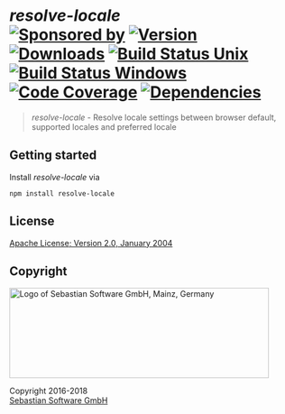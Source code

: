 # _resolve-locale_ <br/>[![Sponsored by][sponsor-img]][sponsor] [![Version][npm-version-img]][npm] [![Downloads][npm-downloads-img]][npm] [![Build Status Unix][travis-img]][travis] [![Build Status Windows][appveyor-img]][appveyor] [![Code Coverage][codecov-img]][codecov] [![Dependencies][deps-img]][deps]

> _resolve-locale_ - Resolve locale settings between browser default, supported locales and preferred locale

[sponsor-img]: https://img.shields.io/badge/Sponsored%20by-Sebastian%20Software-692446.svg
[sponsor]: https://www.sebastian-software.de
[deps]: https://david-dm.org/sebastian-software/resolve-locale
[deps-img]: https://david-dm.org/sebastian-software/resolve-locale.svg
[npm]: https://www.npmjs.com/package/resolve-locale
[npm-downloads-img]: https://img.shields.io/npm/dm/resolve-locale.svg
[npm-version-img]: https://img.shields.io/npm/v/resolve-locale.svg
[travis-img]: https://img.shields.io/travis/sebastian-software/resolve-locale/master.svg?branch=master&label=unix%20build
[appveyor-img]: https://img.shields.io/appveyor/ci/swernerx/resolve-locale/master.svg?label=windows%20build
[travis]: https://travis-ci.org/sebastian-software/resolve-locale
[appveyor]: https://ci.appveyor.com/project/swernerx/resolve-locale/branch/master
[codecov-img]: https://img.shields.io/codecov/c/github/codecov/example-python.svg
[codecov]: https://codecov.io/gh/sebastian-software/resolve-locale

## Getting started

Install _resolve-locale_ via

`npm install resolve-locale`

## License

[Apache License; Version 2.0, January 2004](http://www.apache.org/licenses/LICENSE-2.0)

## Copyright

<img src="https://cdn.rawgit.com/sebastian-software/sebastian-software-brand/0d4ec9d6/sebastiansoftware-en.svg" alt="Logo of Sebastian Software GmbH, Mainz, Germany" width="460" height="160"/>

Copyright 2016-2018<br/>[Sebastian Software GmbH](http://www.sebastian-software.de)
